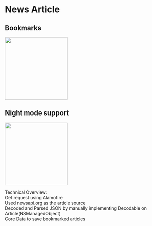 # News Article
## Bookmarks
<img src="https://user-images.githubusercontent.com/60834223/105729972-c322b000-5f68-11eb-97cd-1bf6e172e31c.png" width = "200" />

## Night mode support
<img src="https://user-images.githubusercontent.com/60834223/105694785-4b3e9080-5f3c-11eb-948f-7d13bab45301.png" width = "200" />

Technical Overview:\
Get request using Alamofire\
Used newsapi.org as the article source\
Decoded and Parsed JSON by manually implementing Decodable on Article(NSManagedObject)\
Core Data to save bookmarked articles
